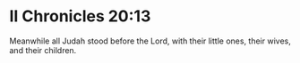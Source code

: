 # II Chronicles 20:13

Meanwhile all Judah stood before the Lord, with their little ones, their wives, and their children.
